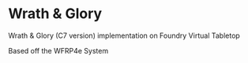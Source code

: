 # Wrath & Glory

Wrath & Glory (C7 version) implementation on Foundry Virtual Tabletop

Based off the WFRP4e System
